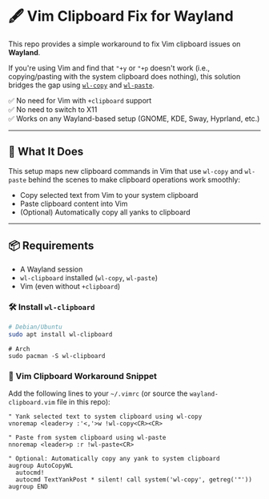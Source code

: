# 🖋️ Vim Clipboard Fix for Wayland

This repo provides a simple workaround to fix Vim clipboard issues on **Wayland**.

If you're using Vim and find that `"+y` or `"+p` doesn't work (i.e., copying/pasting with the system clipboard does nothing), this solution bridges the gap using [`wl-copy`](https://github.com/bugaevc/wl-clipboard) and [`wl-paste`](https://github.com/bugaevc/wl-clipboard).

✅ No need for Vim with `+clipboard` support  
✅ No need to switch to X11  
✅ Works on any Wayland-based setup (GNOME, KDE, Sway, Hyprland, etc.)

---

## 🔧 What It Does

This setup maps new clipboard commands in Vim that use `wl-copy` and `wl-paste` behind the scenes to make clipboard operations work smoothly:

- Copy selected text from Vim to your system clipboard
- Paste clipboard content into Vim
- (Optional) Automatically copy all yanks to clipboard

---

## 📦 Requirements

- A Wayland session
- `wl-clipboard` installed (`wl-copy`, `wl-paste`)
- Vim (even without `+clipboard`)

### 🛠 Install `wl-clipboard`

```bash
# Debian/Ubuntu
sudo apt install wl-clipboard
```
```
# Arch
sudo pacman -S wl-clipboard
```

### 🧾 Vim Clipboard Workaround Snippet

Add the following lines to your `~/.vimrc` (or source the `wayland-clipboard.vim` file in this repo):

```vim
" Yank selected text to system clipboard using wl-copy
vnoremap <leader>y :'<,'>w !wl-copy<CR><CR>

" Paste from system clipboard using wl-paste
nnoremap <leader>p :r !wl-paste<CR>

" Optional: Automatically copy any yank to system clipboard
augroup AutoCopyWL
  autocmd!
  autocmd TextYankPost * silent! call system('wl-copy', getreg('"'))
augroup END
